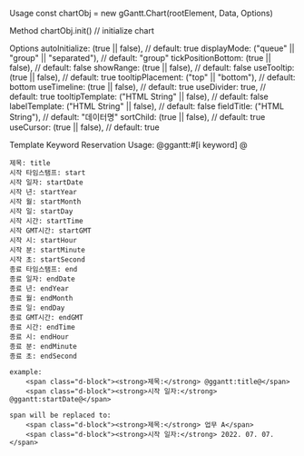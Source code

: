 Usage
const chartObj = new gGantt.Chart(rootElement, Data, Options)

Method
chartObj.init() // initialize chart

Options
autoInitialize: (true || false), // default: true
displayMode: ("queue" || "group" || "separated"), // default: "group"
tickPositionBottom: (true || false), // default: false
showRange: (true || false), // default: false
useTooltip: (true || false), // default: true
tooltipPlacement: ("top" || "bottom"), // default: bottom
useTimeline: (true || false), // default: true
useDivider: true, // default: true
tooltipTemplate: ("HTML String" || false), // default: false
labelTemplate: ("HTML String" || false), // default: false
fieldTitle: ("HTML String"), // default: "데이터명"
sortChild: (true || false), // default: true
useCursor: (true || false), // default: true

Template Keyword Reservation
Usage: @ggantt:#[i keyword] @

    제목: title
    시작 타임스탬프: start
    시작 일자: startDate
    시작 년: startYear
    시작 월: startMonth
    시작 일: startDay
    시작 시간: startTime
    시작 GMT시간: startGMT
    시작 시: startHour
    시작 분: startMinute
    시작 초: startSecond
    종료 타임스탬프: end
    종료 일자: endDate
    종료 년: endYear
    종료 월: endMonth
    종료 일: endDay
    종료 GMT시간: endGMT
    종료 시간: endTime
    종료 시: endHour
    종료 분: endMinute
    종료 초: endSecond

    example:
        <span class="d-block"><strong>제목:</strong> @ggantt:title@</span>
        <span class="d-block"><strong>시작 일자:</strong> @ggantt:startDate@</span>

    span will be replaced to:
        <span class="d-block"><strong>제목:</strong> 업무 A</span>
        <span class="d-block"><strong>시작 일자:</strong> 2022. 07. 07.</span>
